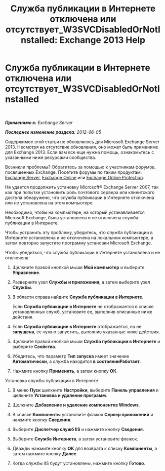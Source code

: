 ﻿---
title: 'Служба публикации в Интернете отключена или отсутствует_W3SVCDisabledOrNotInstalled: Exchange 2013 Help'
TOCTitle: Служба публикации в Интернете отключена или отсутствует_W3SVCDisabledOrNotInstalled
ms:assetid: 2d26d778-ddf1-4225-b5e2-f6b49d819c94
ms:mtpsurl: https://technet.microsoft.com/ru-ru/library/ms.exch.setupreadiness.w3svcdisabledornotinstalled(v=EXCHG.150)
ms:contentKeyID: 50487718
ms.date: 05/22/2018
mtps_version: v=EXCHG.150
ms.translationtype: MT
---

# Служба публикации в Интернете отключена или отсутствует\_W3SVCDisabledOrNotInstalled

 

_**Применимо к:** Exchange Server_

_**Последнее изменение раздела:** 2012-06-05_

Содержимое этой статьи не обновлялось для Microsoft Exchange Server 2013. Несмотря на отсутствие обновления, оно может быть применимо для Exchange 2013. Если вам все еще нужна помощь, ознакомьтесь с указанными ниже ресурсами сообщества.

Возникли проблемы? Обратитесь за помощью к участникам форумов, посвященных Exchange. Посетите форумы по таким продуктам: [Exchange Server](https://go.microsoft.com/fwlink/p/?linkid=60612), [Exchange Online](https://go.microsoft.com/fwlink/p/?linkid=267542) или [Exchange Online Protection](https://go.microsoft.com/fwlink/p/?linkid=285351).

Не удается продолжить установку Microsoft® Exchange Server 2007, так как при попытке установить роль почтового сервера или клиентского доступа обнаружено, что служба публикации в Интернете отключена или не установлена на этом компьютере.

Необходимо, чтобы на компьютере, на который устанавливается Microsoft Exchange, была установлена и не отключена служба публикации в Интернете.

Чтобы устранить эту проблему, убедитесь, что служба публикации в Интернете установлена и не отключена на локальном компьютере, а затем повторно запустите программу установки Microsoft Exchange.

Чтобы убедиться, что служба публикации в Интернете установлена и не отключена:

1.  Щелкните правой кнопкой мыши **Мой компьютер** и выберите **Управление**.

2.  Разверните узел **Службы и приложения**, а затем выберите узел **Службы**.

3.  В области справа найдите **Служба публикации в Интернете**.
    
    Если **Служба публикации в Интернете** не отображается в списке установленных служб, установите ее, выполнив описанные ниже действия.

4.  Если **Служба публикации в Интернете** отображается, но не **запущена**, ее нужно запустить, выполнив указанные ниже действия.

5.  Щелкните правой кнопкой мыши **Служба публикации в Интернете** и выберите **Свойства**.

6.  Убедитесь, что параметр **Тип запуска** имеет значение **Автоматически**, а служба находится **в состоянииРаботает**.

7.  Нажмите кнопку **Применить**, а затем кнопку **ОК**.

Установка службы публикации в Интернете

1.  В меню **Пуск** щелкните **Настройки**, выберите **Панель управления** и щелкните **Установка и удаление программ**.

2.  Щелкните **Добавление и удаление компонентов Windows**.

3.  В списке **Компоненты** установите флажок **Сервер приложений** и нажмите кнопку **Сведения**.

4.  Выберите **Диспетчер служб IIS** и нажмите кнопку **Сведения**.

5.  Выберите **Служба Интернета**, а затем установите флажок.

6.  Дважды нажмите кнопку **ОК** для возврата к списку **Компоненты**, а затем нажмите кнопку **Далее**.

7.  Когда службы IIS будут установлены, нажмите кнопку **Готово**.

